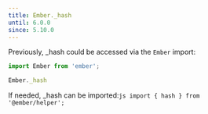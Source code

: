```yaml
---
title: Ember._hash
until: 6.0.0
since: 5.10.0
---
```



Previously, _hash could be accessed via the `Ember` import:
```js
import Ember from 'ember';

Ember._hash
```

 If needed, _hash can be imported:```js
import { hash } from '@ember/helper';```
